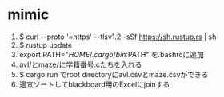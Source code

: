 # mimic

1. $ curl --proto '=https' --tlsv1.2 -sSf https://sh.rustup.rs | sh
2. $ rustup update
3. export PATH="$HOME/.cargo/bin:$PATH" を.bashrcに追加
4. avl/とmaze/に学籍番号.cたちを入れる
5. $ cargo run でroot directoryにavl.csvとmaze.csvができる
6. 適宜ソートしてblackboard用のExcelにjoinする
